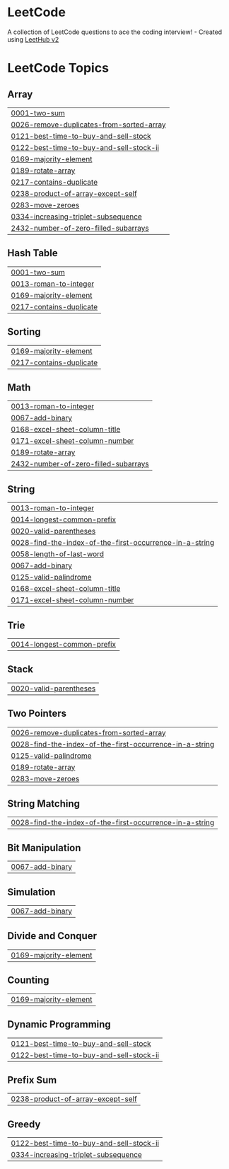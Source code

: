 # LeetCode
A collection of LeetCode questions to ace the coding interview! - Created using [LeetHub v2](https://github.com/arunbhardwaj/LeetHub-2.0)

<!---LeetCode Topics Start-->
# LeetCode Topics
## Array
|  |
| ------- |
| [0001-two-sum](https://github.com/joserafaelSH/LeetCode/tree/master/0001-two-sum) |
| [0026-remove-duplicates-from-sorted-array](https://github.com/joserafaelSH/LeetCode/tree/master/0026-remove-duplicates-from-sorted-array) |
| [0121-best-time-to-buy-and-sell-stock](https://github.com/joserafaelSH/LeetCode/tree/master/0121-best-time-to-buy-and-sell-stock) |
| [0122-best-time-to-buy-and-sell-stock-ii](https://github.com/joserafaelSH/LeetCode/tree/master/0122-best-time-to-buy-and-sell-stock-ii) |
| [0169-majority-element](https://github.com/joserafaelSH/LeetCode/tree/master/0169-majority-element) |
| [0189-rotate-array](https://github.com/joserafaelSH/LeetCode/tree/master/0189-rotate-array) |
| [0217-contains-duplicate](https://github.com/joserafaelSH/LeetCode/tree/master/0217-contains-duplicate) |
| [0238-product-of-array-except-self](https://github.com/joserafaelSH/LeetCode/tree/master/0238-product-of-array-except-self) |
| [0283-move-zeroes](https://github.com/joserafaelSH/LeetCode/tree/master/0283-move-zeroes) |
| [0334-increasing-triplet-subsequence](https://github.com/joserafaelSH/LeetCode/tree/master/0334-increasing-triplet-subsequence) |
| [2432-number-of-zero-filled-subarrays](https://github.com/joserafaelSH/LeetCode/tree/master/2432-number-of-zero-filled-subarrays) |
## Hash Table
|  |
| ------- |
| [0001-two-sum](https://github.com/joserafaelSH/LeetCode/tree/master/0001-two-sum) |
| [0013-roman-to-integer](https://github.com/joserafaelSH/LeetCode/tree/master/0013-roman-to-integer) |
| [0169-majority-element](https://github.com/joserafaelSH/LeetCode/tree/master/0169-majority-element) |
| [0217-contains-duplicate](https://github.com/joserafaelSH/LeetCode/tree/master/0217-contains-duplicate) |
## Sorting
|  |
| ------- |
| [0169-majority-element](https://github.com/joserafaelSH/LeetCode/tree/master/0169-majority-element) |
| [0217-contains-duplicate](https://github.com/joserafaelSH/LeetCode/tree/master/0217-contains-duplicate) |
## Math
|  |
| ------- |
| [0013-roman-to-integer](https://github.com/joserafaelSH/LeetCode/tree/master/0013-roman-to-integer) |
| [0067-add-binary](https://github.com/joserafaelSH/LeetCode/tree/master/0067-add-binary) |
| [0168-excel-sheet-column-title](https://github.com/joserafaelSH/LeetCode/tree/master/0168-excel-sheet-column-title) |
| [0171-excel-sheet-column-number](https://github.com/joserafaelSH/LeetCode/tree/master/0171-excel-sheet-column-number) |
| [0189-rotate-array](https://github.com/joserafaelSH/LeetCode/tree/master/0189-rotate-array) |
| [2432-number-of-zero-filled-subarrays](https://github.com/joserafaelSH/LeetCode/tree/master/2432-number-of-zero-filled-subarrays) |
## String
|  |
| ------- |
| [0013-roman-to-integer](https://github.com/joserafaelSH/LeetCode/tree/master/0013-roman-to-integer) |
| [0014-longest-common-prefix](https://github.com/joserafaelSH/LeetCode/tree/master/0014-longest-common-prefix) |
| [0020-valid-parentheses](https://github.com/joserafaelSH/LeetCode/tree/master/0020-valid-parentheses) |
| [0028-find-the-index-of-the-first-occurrence-in-a-string](https://github.com/joserafaelSH/LeetCode/tree/master/0028-find-the-index-of-the-first-occurrence-in-a-string) |
| [0058-length-of-last-word](https://github.com/joserafaelSH/LeetCode/tree/master/0058-length-of-last-word) |
| [0067-add-binary](https://github.com/joserafaelSH/LeetCode/tree/master/0067-add-binary) |
| [0125-valid-palindrome](https://github.com/joserafaelSH/LeetCode/tree/master/0125-valid-palindrome) |
| [0168-excel-sheet-column-title](https://github.com/joserafaelSH/LeetCode/tree/master/0168-excel-sheet-column-title) |
| [0171-excel-sheet-column-number](https://github.com/joserafaelSH/LeetCode/tree/master/0171-excel-sheet-column-number) |
## Trie
|  |
| ------- |
| [0014-longest-common-prefix](https://github.com/joserafaelSH/LeetCode/tree/master/0014-longest-common-prefix) |
## Stack
|  |
| ------- |
| [0020-valid-parentheses](https://github.com/joserafaelSH/LeetCode/tree/master/0020-valid-parentheses) |
## Two Pointers
|  |
| ------- |
| [0026-remove-duplicates-from-sorted-array](https://github.com/joserafaelSH/LeetCode/tree/master/0026-remove-duplicates-from-sorted-array) |
| [0028-find-the-index-of-the-first-occurrence-in-a-string](https://github.com/joserafaelSH/LeetCode/tree/master/0028-find-the-index-of-the-first-occurrence-in-a-string) |
| [0125-valid-palindrome](https://github.com/joserafaelSH/LeetCode/tree/master/0125-valid-palindrome) |
| [0189-rotate-array](https://github.com/joserafaelSH/LeetCode/tree/master/0189-rotate-array) |
| [0283-move-zeroes](https://github.com/joserafaelSH/LeetCode/tree/master/0283-move-zeroes) |
## String Matching
|  |
| ------- |
| [0028-find-the-index-of-the-first-occurrence-in-a-string](https://github.com/joserafaelSH/LeetCode/tree/master/0028-find-the-index-of-the-first-occurrence-in-a-string) |
## Bit Manipulation
|  |
| ------- |
| [0067-add-binary](https://github.com/joserafaelSH/LeetCode/tree/master/0067-add-binary) |
## Simulation
|  |
| ------- |
| [0067-add-binary](https://github.com/joserafaelSH/LeetCode/tree/master/0067-add-binary) |
## Divide and Conquer
|  |
| ------- |
| [0169-majority-element](https://github.com/joserafaelSH/LeetCode/tree/master/0169-majority-element) |
## Counting
|  |
| ------- |
| [0169-majority-element](https://github.com/joserafaelSH/LeetCode/tree/master/0169-majority-element) |
## Dynamic Programming
|  |
| ------- |
| [0121-best-time-to-buy-and-sell-stock](https://github.com/joserafaelSH/LeetCode/tree/master/0121-best-time-to-buy-and-sell-stock) |
| [0122-best-time-to-buy-and-sell-stock-ii](https://github.com/joserafaelSH/LeetCode/tree/master/0122-best-time-to-buy-and-sell-stock-ii) |
## Prefix Sum
|  |
| ------- |
| [0238-product-of-array-except-self](https://github.com/joserafaelSH/LeetCode/tree/master/0238-product-of-array-except-self) |
## Greedy
|  |
| ------- |
| [0122-best-time-to-buy-and-sell-stock-ii](https://github.com/joserafaelSH/LeetCode/tree/master/0122-best-time-to-buy-and-sell-stock-ii) |
| [0334-increasing-triplet-subsequence](https://github.com/joserafaelSH/LeetCode/tree/master/0334-increasing-triplet-subsequence) |
<!---LeetCode Topics End-->